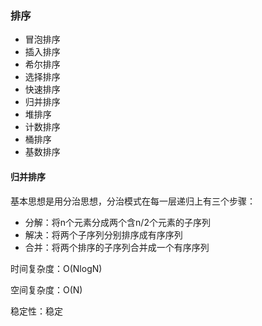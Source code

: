 ### 排序

- 冒泡排序
- 插入排序
- 希尔排序
- 选择排序
- 快速排序
- 归并排序
- 堆排序
- 计数排序
- 桶排序
- 基数排序

#### 归并排序

基本思想是用分治思想，分治模式在每一层递归上有三个步骤：

- 分解：将n个元素分成两个含n/2个元素的子序列
- 解决：将两个子序列分别排序成有序序列
- 合并：将两个排序的子序列合并成一个有序序列

时间复杂度：O(NlogN)

空间复杂度：O(N)

稳定性：稳定



